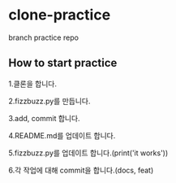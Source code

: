 # clone-practice

branch practice repo

## How to start practice

1.클론을 합니다.

2.fizzbuzz.py를 만듭니다.

3.add, commit 합니다.

4.README.md를 업데이트 합니다.

5.fizzbuzz.py를 업데이트 합니다.(print('it works'))

6.각 작업에 대해 commit을 합니다.(docs, feat)
